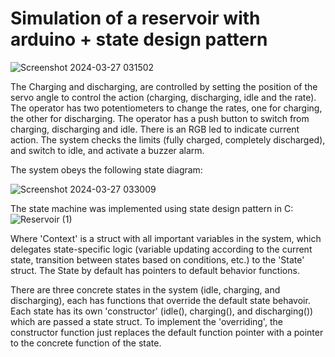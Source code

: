 # Simulation of a reservoir with arduino + state design pattern

![Screenshot 2024-03-27 031502](https://github.com/MohamedAmr982/ReservoirSimulator/assets/16720762/8aebc957-b645-405e-a84f-65d1fdd39d03)

The Charging and discharging, are controlled by setting the position of the servo angle to control the action (charging, discharging,
idle and the rate). The operator has two potentiometers to change the rates, one for charging, the other for
discharging. The operator has a push button to switch from charging, discharging and idle. There is an RGB led to
indicate current action. The system checks the limits (fully charged, completely discharged), and switch to idle,
and activate a buzzer alarm.

The system obeys the following state diagram:

![Screenshot 2024-03-27 033009](https://github.com/MohamedAmr982/ReservoirSimulator/assets/16720762/868d3a23-1328-4045-8492-3d30715d43da)

The state machine was implemented using state design pattern in C:
![Reservoir (1)](https://github.com/MohamedAmr982/ReservoirSimulator/assets/16720762/25498082-f155-498e-b03c-8300133e89a8)

Where 'Context' is a struct with all important variables in the system, which delegates state-specific logic (variable updating according to the current state, transition between states based on conditions, etc.) to the 'State' struct. The State by default has pointers to default behavior functions.

There are three concrete states in the system (idle, charging, and discharging), each has functions that override the default state behavoir. Each state has its own 'constructor' (idle(), charging(), and discharging()) which are passed a state struct. To implement the 'overriding', the constructor function just replaces the default function pointer with a pointer to the concrete function of the state.

